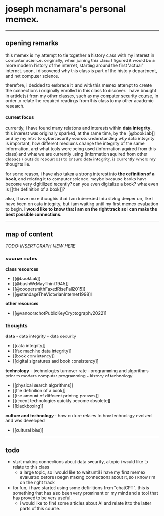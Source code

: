 # joseph mcnamara's personal memex.
---

## opening remarks

this memex is my attempt to tie together a history class with my interest in computer science. originally, when joining this class I figured it would be a more modern history of the internet, starting around the first 'actual' internet. soon, i discovered why this class is part of the history department, and not computer science. 

therefore, i decided to embrace it, and with this memex attempt to create the connections i originally enrolled in this class to discover. I have brought in article(s) from my other classes, such as my computer security course, in order to relate the required readings from this class to my other academic research. 

#### current focus

currently, i have found many relations and interests within **data integrity**. this interest was originally sparked, at the same time, by the [[@bookLab]] and by my intro to cybersecurity course. understanding *why* data integrity is important, how different mediums change the integrity of the same information, and what tools were being used (information aquired from this class) and what we are currently using (information aquired from other classes / outside resources) to ensure data integrity, is currently where my thoughts lie. 

for some reason, i have also taken a strong interest into **the definition of a book**, and relating it to computer science. maybe because books have become very digitilized recently? can you even digitalize a book? what even is [[the definition of a book]]?

also, i have more thoughts that i am interested into diving deeper on, like i have been on data integrity, but i am waiting until my first memex evaluation to begin. **i would like to know that i am on the right track so i can make the best possible connections.**

---

## map of content

*TODO: INSERT GRAPH VIEW HERE*

### source notes

**class resources**
- [[@bookLab]]
- [[@bushWeMayThink1945]]
- [[@coopersmithFaxedRiseFall2015]]
- [[@standageTheVictorianInternet1998]]

**other resources**
- [[@vanoorschotPublicKeyCryptography2022]]

### thoughts

**data** - data integrity - data security
- [[data integrity]]
- [[fax machine data integrity]]
- [[book consistency]]
- [[digital signatures and book consistency]]

**technology** - technologies turnover rate - programming and algorithms prior to modern computer programming - history of technology
- [[physical search algorithms]]
- [[the definition of a book]]
- [[the amount of different printing presses]]
- [[recent technologies quickly become obsolete]]
- [[blackboxing]]

**culture and technology** - how culture relates to how technology evolved and was developed
- [[cultural bias]]


---

## todo

- start making connections about data security, a topic i would like to relate to this class
	- a large topic, so i would like to wait until i have my first memex evaluated before i begin making connections about it, so i know i'm on the right track. 
- for fun, i have started using some definitions from "chatGPT". this is something that has also been very prominant on my mind and a tool that has proved to be very useful.
	- i would like to find some articles about AI and relate it to the latter parts of this course.
